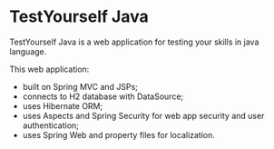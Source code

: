 # TestYourself Java
TestYourself Java is a web application for testing your skills in java language.

This web application:
  * built on Spring MVC and JSPs;
  * connects to H2 database with DataSource;
  * uses Hibernate ORM;
  * uses Aspects and Spring Security for web app security and user authentication;
  * uses Spring Web and property files for localization.
